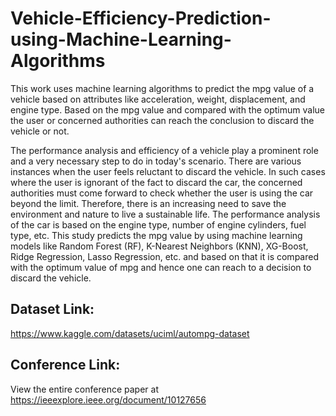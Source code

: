 # Vehicle-Efficiency-Prediction-using-Machine-Learning-Algorithms
This work uses machine learning algorithms to  predict the mpg value of a vehicle based on attributes like  acceleration, weight, displacement, and engine type. Based  on the mpg value and compared with the optimum value the  user or concerned authorities can reach the conclusion to  discard the vehicle or not.

The performance analysis and efficiency of a vehicle play a prominent role and a very necessary step to do in 
today's scenario. There are various instances when the user feels reluctant to discard the vehicle. In such cases where the user is ignorant of the fact to discard the car, the concerned authorities must come forward to check whether the user is using the car beyond the limit. Therefore, there is an increasing need to save the environment and nature to live a sustainable life. The performance analysis of the car is based on the engine type, number of engine cylinders, fuel type, etc.
This study predicts the mpg value by using machine learning models like Random Forest (RF), K-Nearest Neighbors (KNN), XG-Boost, Ridge Regression, Lasso Regression, etc. and based on that it is compared with the optimum value of mpg and hence one can reach to a decision to discard the vehicle.

## Dataset Link:
https://www.kaggle.com/datasets/uciml/autompg-dataset

## Conference Link: 
View the entire conference paper at https://ieeexplore.ieee.org/document/10127656
